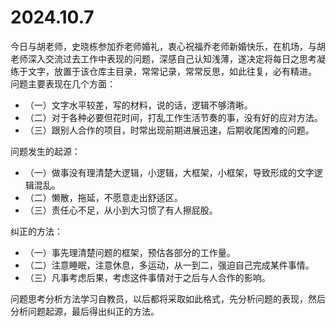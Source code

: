 # 2024.10.7  
今日与胡老师，史晓栋参加乔老师婚礼，衷心祝福乔老师新婚快乐，在机场，与胡老师深入交流过去工作中表现的问题，深感自己认知浅薄，遂决定将每日之思考凝练于文字，放置于该仓库主目录，常常记录，常常反思，如此往复，必有精进。  
问题主要表现在几个方面：
- （一）文字水平较差，写的材料，说的话，逻辑不够清晰。  
- （二）对于各种必要但花时间，打乱工作生活节奏的事，没有好的应对方法。  
- （三）跟别人合作的项目，时常出现前期进展迅速，后期收尾困难的问题。  

问题发生的起源：  
- （一）做事没有理清楚大逻辑，小逻辑，大框架，小框架，导致形成的文字逻辑混乱。  
- （二）懒散，拖延，不愿意走出舒适区。  
- （三）责任心不足，从小到大习惯了有人擦屁股。  

纠正的方法：  
- （一）事先理清楚问题的框架，预估各部分的工作量。  
- （二）注意睡眠，注意休息，多运动，从一到二，强迫自己完成某件事情。  
- （三）凡事考虑后果，考虑这件事情对于之后与人合作的影响。  

问题思考分析方法学习自教员，以后都将采取如此格式，先分析问题的表现，然后分析问题起源，最后得出纠正的方法。  
